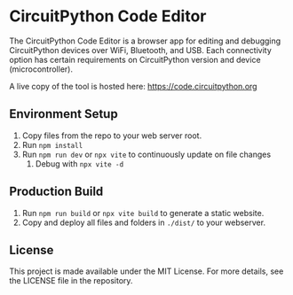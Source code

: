 # CircuitPython Code Editor

The CircuitPython Code Editor is a browser app for editing and debugging CircuitPython devices over WiFi, Bluetooth, and USB. Each connectivity option has certain requirements on CircuitPython version and device (microcontroller).

A live copy of the tool is hosted here: https://code.circuitpython.org

## Environment Setup

1. Copy files from the repo to your web server root.
2. Run `npm install`
3. Run `npm run dev` or `npx vite` to continuously update on file changes
   1. Debug with `npx vite -d`

## Production Build

1. Run `npm run build` or `npx vite build` to generate a static website.
2. Copy and deploy all files and folders in `./dist/` to your webserver.

## License

This project is made available under the MIT License. For more details, see the LICENSE file in the repository.
